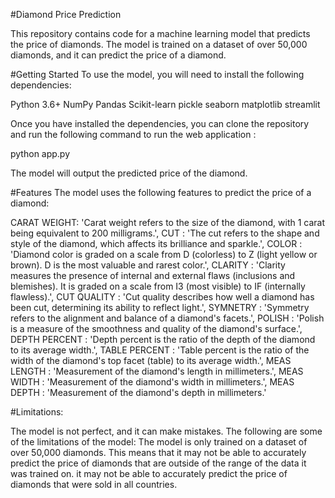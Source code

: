 #Diamond Price Prediction

This repository contains code for a machine learning model that predicts the price of diamonds. The model is trained on a dataset of over 50,000 diamonds, and it can predict the price of a diamond.

#Getting Started
To use the model, you will need to install the following dependencies:

Python 3.6+
NumPy
Pandas
Scikit-learn
pickle
seaborn
matplotlib
streamlit

Once you have installed the dependencies, you can clone the repository and run the following command to run the web application :

python app.py

The model will output the predicted price of the diamond.

#Features
The model uses the following features to predict the price of a diamond:

CARAT WEIGHT: 'Carat weight refers to the size of the diamond, with 1 carat being equivalent to 200 milligrams.',
CUT : 'The cut refers to the shape and style of the diamond, which affects its brilliance and sparkle.',
COLOR : 'Diamond color is graded on a scale from D (colorless) to Z (light yellow or brown). D is the most valuable and rarest color.',
CLARITY : 'Clarity measures the presence of internal and external flaws (inclusions and blemishes). It is graded on a scale from I3 (most visible) to IF (internally flawless).',
CUT QUALITY : 'Cut quality describes how well a diamond has been cut, determining its ability to reflect light.',
SYMNETRY : 'Symmetry refers to the alignment and balance of a diamond's facets.',
POLISH : 'Polish is a measure of the smoothness and quality of the diamond's surface.',
DEPTH PERCENT : 'Depth percent is the ratio of the depth of the diamond to its average width.',
TABLE PERCENT : 'Table percent is the ratio of the width of the diamond's top facet (table) to its average width.',
MEAS LENGTH : 'Measurement of the diamond's length in millimeters.',
MEAS WIDTH : 'Measurement of the diamond's width in millimeters.',
MEAS DEPTH : 'Measurement of the diamond's depth in millimeters.'

#Limitations:

The model is not perfect, and it can make mistakes. The following are some of the limitations of the model:
The model is only trained on a dataset of over 50,000 diamonds. This means that it may not be able to accurately predict the price of diamonds that are outside of the range of the data it was trained on.
it may not be able to accurately predict the price of diamonds that were sold in all countries.
